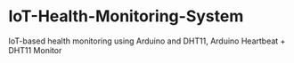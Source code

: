 # IoT-Health-Monitoring-System
IoT-based health monitoring using Arduino and DHT11, Arduino Heartbeat + DHT11 Monitor
